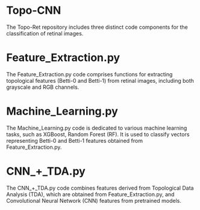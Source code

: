 # Topo-CNN
The Topo-Ret repository includes three distinct code components for the classification of retinal images.

# Feature_Extraction.py
The Feature_Extraction.py code comprises functions for extracting topological features (Betti-0 and Betti-1) from retinal images, including both grayscale and RGB channels.

# Machine_Learning.py
The Machine_Learning.py code is dedicated to various machine learning tasks, such as XGBoost, Random Forest (RF). It is used to classify vectors representing Betti-0 and Betti-1 features obtained from Feature_Extraction.py.

# CNN_+_TDA.py
The CNN_+_TDA.py code combines features derived from Topological Data Analysis (TDA), which are obtained from Feature_Extraction.py, and Convolutional Neural Network (CNN) features from pretrained models.
